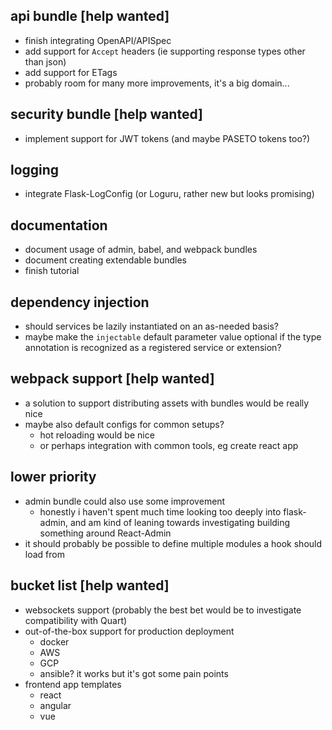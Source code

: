 api bundle [help wanted]
------------------------
* finish integrating OpenAPI/APISpec
* add support for `Accept` headers (ie supporting response types other than json)
* add support for ETags
* probably room for many more improvements, it's a big domain...


security bundle [help wanted]
-----------------------------
* implement support for JWT tokens (and maybe PASETO tokens too?)


logging
-------
* integrate Flask-LogConfig (or Loguru, rather new but looks promising)


documentation
-------------
* document usage of admin, babel, and webpack bundles
* document creating extendable bundles
* finish tutorial


dependency injection
--------------------
* should services be lazily instantiated on an as-needed basis?
* maybe make the `injectable` default parameter value optional if the type annotation is recognized as a registered service or extension?


webpack support [help wanted]
-----------------------------
* a solution to support distributing assets with bundles would be really nice
* maybe also default configs for common setups?
   - hot reloading would be nice
   - or perhaps integration with common tools, eg create react app


lower priority
--------------
* admin bundle could also use some improvement
   - honestly i haven't spent much time looking too deeply into flask-admin, and am kind of leaning towards investigating building something around React-Admin
* it should probably be possible to define multiple modules a hook should load from


bucket list [help wanted]
-------------------------
* websockets support (probably the best bet would be to investigate compatibility with Quart)
* out-of-the-box support for production deployment
   - docker
   - AWS
   - GCP
   - ansible? it works but it's got some pain points
* frontend app templates
   - react
   - angular
   - vue
